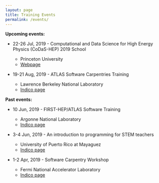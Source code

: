 ```yaml
---
layout: page
title: Training Events
permalink: /events/
---
```


**Upcoming events:**

  * 22-26 Jul, 2019 - Computational and Data Science for High Energy Physics (CoDaS-HEP) 2019 School
    * Princeton University
    * [Webpage](http://codas-hep.org/)

  * 19-21 Aug, 2019 - ATLAS Software Carpentries Training
    * Lawrence Berkeley National Laboratory
    * [Indico page](https://indico.cern.ch/event/816946/)

**Past events:**

  * 10 Jun, 2019 - FIRST-HEP/ATLAS Software Training
    * Argonne National Laboratory
    * [Indico page](https://indico.cern.ch/event/827231/)

  * 3-4 Jun, 2019 - An introduction to programming for STEM teachers
    * University of Puerto Rico at Mayaguez
    * [Indico page](https://indico.cern.ch/event/817539/)

  * 1-2 Apr, 2019 - Software Carpentry Workshop 
    * Fermi National Accelerator Laboratory
    * [Indico page](https://indico.fnal.gov/event/20233)

